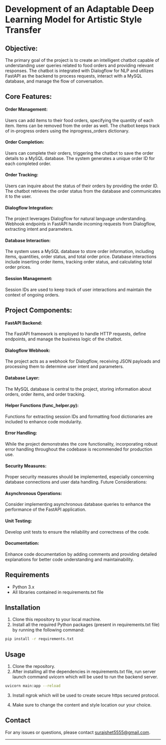 
# Development of an Adaptable Deep Learning Model for Artistic Style Transfer

## Objective:
The primary goal of the project is to create an intelligent chatbot capable of understanding user queries related to food orders and providing relevant responses. The chatbot is integrated with Dialogflow for NLP and utilizes FastAPI as the backend to process requests, interact with a MySQL database, and manage the flow of conversation.

## Core Features:

#### Order Management:
Users can add items to their food orders, specifying the quantity of each item.
Items can be removed from the order as well.
The chatbot keeps track of in-progress orders using the inprogress_orders dictionary.

#### Order Completion:
Users can complete their orders, triggering the chatbot to save the order details to a MySQL database.
The system generates a unique order ID for each completed order.

#### Order Tracking:
Users can inquire about the status of their orders by providing the order ID.
The chatbot retrieves the order status from the database and communicates it to the user.

#### Dialogflow Integration:
The project leverages Dialogflow for natural language understanding.
Webhook endpoints in FastAPI handle incoming requests from Dialogflow, extracting intent and parameters.

#### Database Interaction:
The system uses a MySQL database to store order information, including items, quantities, order status, and total order price.
Database interactions include inserting order items, tracking order status, and calculating total order prices.

#### Session Management:
Session IDs are used to keep track of user interactions and maintain the context of ongoing orders.

## Project Components:

#### FastAPI Backend:
The FastAPI framework is employed to handle HTTP requests, define endpoints, and manage the business logic of the chatbot.

#### Dialogflow Webhook:
The project acts as a webhook for Dialogflow, receiving JSON payloads and processing them to determine user intent and parameters.

#### Database Layer:
The MySQL database is central to the project, storing information about orders, order items, and order tracking.

#### Helper Functions (func_helper.py):
Functions for extracting session IDs and formatting food dictionaries are included to enhance code modularity.

#### Error Handling:
While the project demonstrates the core functionality, incorporating robust error handling throughout the codebase is recommended for production use.

#### Security Measures:
Proper security measures should be implemented, especially concerning database connections and user data handling.
Future Considerations:

#### Asynchronous Operations:
Consider implementing asynchronous database queries to enhance the performance of the FastAPI application.

#### Unit Testing:
Develop unit tests to ensure the reliability and correctness of the code.

#### Documentation:
Enhance code documentation by adding comments and providing detailed explanations for better code understanding and maintainability.


## Requirements

- Python 3.x
- All libraries contained in requirements.txt file

## Installation

1. Clone this repository to your local machine.
2. Install all the required Python packages (present in requirements.txt file) by running the following command:

```bash
pip install -r requirements.txt
```

## Usage

1. Clone the repository.
2. After installing all the dependencies in requirements.txt file,
run server launch command uvicorn which will be used to run the backend server.

```bash
uvicorn main:app --reload
```
3. Install ngrok which will be used to create secure https secured protocol.

4. Make sure to change the content and style location our your choice.


## Contact

For any issues or questions, please contact surajshet5555@gmail.com.

---
